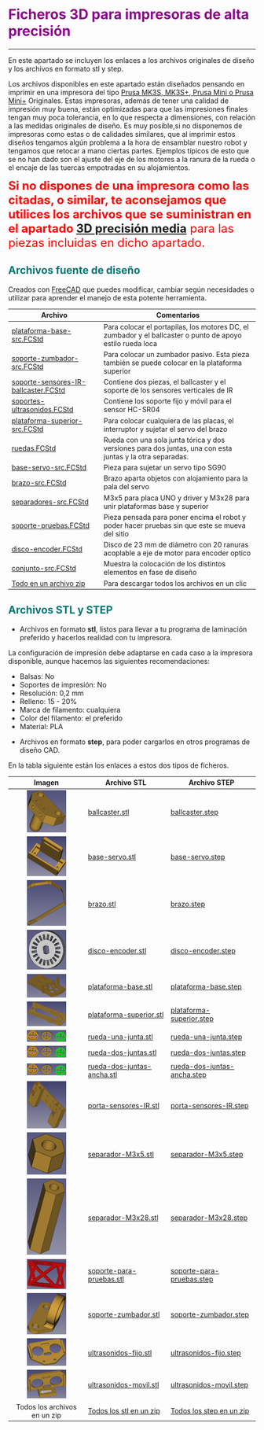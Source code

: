 # <FONT COLOR=#8B008B>Ficheros 3D para impresoras de alta precisión</font>
***
En este apartado se incluyen los enlaces a los archivos originales de diseño y los archivos en formato stl y step.

Los archivos disponibles en este apartado están diseñados pensando en imprimir en una impresora del tipo [Prusa MK3S, MK3S+, Prusa Mini o Prusa Mini+](https://www.prusa3d.es/) Originales. Estas impresoras, además de tener una calidad de impresión muy buena, están optimizadas para que las impresiones finales tengan muy poca tolerancia, en lo que respecta a dimensiones, con relación a las medidas originales de diseño. Es muy posible,si no disponemos de impresoras como estas o de calidades similares, que al imprimir estos diseños tengamos algún problema a la hora de ensamblar nuestro robot y tengamos que retocar a mano ciertas partes. Ejemplos típicos de esto que se no han dado son el ajuste del eje de los motores a la ranura de la rueda o el encaje de las tuercas empotradas en su alojamientos.

<FONT COLOR=#FF0000><FONT SIZE="5">**Si no dispones de una impresora como las citadas, o similar, te aconsejamos que utilices los archivos que se suministran en el apartado [3D precisión media](./ficheros-media.md)** para las piezas incluidas en dicho apartado.</font></font>

## <FONT COLOR=#007575>**Archivos fuente de diseño**</font>
Creados con [FreeCAD](https://www.freecadweb.org/) que puedes modificar, cambiar según necesidades o utilizar para aprender el manejo de esta potente herramienta.

<center>

| Archivo | Comentarios |
|---|---|
| [plataforma-base-src.FCStd](../img/3D/src/plataforma-base-src.FCStd) | Para colocar el portapilas, los motores DC, el zumbador y el ballcaster o punto de apoyo estilo rueda loca |
| [soporte-zumbador-src.FCStd](../img/3D/src/soporte-zumbador-src.FCStd) | Para colocar un zumbador pasivo. Esta pieza también se puede colocar en la plataforma superior |
| [soporte-sensores-IR-ballcaster.FCStd](../img/3D/src/soporte-sensores-IR-ballcaster.FCStd) | Contiene dos piezas, el ballcaster y el soporte de los sensores verticales de IR |
| [soportes-ultrasonidos.FCStd](../img/3D/src/soportes-ultrasonidos.FCStd) | Contiene los soporte fijo y móvil para el sensor HC-SR04 |
| [plataforma-superior-src.FCStd](../img/3D/src/plataforma-superior-src.FCStd) | Para colocar cualquiera de las placas, el interruptor y sujetar el servo del brazo |
| [ruedas.FCStd](../img/3D/src/ruedas.FCStd) | Rueda con una sola junta tórica y dos versiones para dos juntas, una con esta juntas y la otra separadas. |
| [base-servo-src.FCStd](../img/3D/src/base-servo-src.FCStd) | Pieza para sujetar un servo tipo SG90 |
| [brazo-src.FCStd](../img/3D/src/brazo-src.FCStd) | Brazo aparta objetos con alojamiento para la pala del servo |
| [separadores-src.FCStd](../img/3D/src/separadores-src.FCStd) | M3x5 para placa UNO y driver y M3x28 para unir plataformas base y superior |
| [soporte-pruebas.FCStd](../img/3D/src/soporte-pruebas.FCStd) | Pieza pensada para poner encima el robot y poder hacer pruebas sin que este se mueva del sitio |
| [disco-encoder.FCStd](../img/3D/src/disco-encoder.FCStd) | Disco de 23 mm de diámetro con 20 ranuras acoplable a eje de motor para encoder optico |
| [conjunto-src.FCStd](../img/3D/src/conjunto-src.FCStd) | Muestra la colocación de los distintos elementos en fase de diseño |
| [Todo en un archivo zip](../img/3D/src.zip) | Para descargar todos los archivos en un clic |

</center>

## <FONT COLOR=#007575>**Archivos STL y STEP**</font>
* Archivos en formato **stl**, listos para llevar a tu programa de laminación preferido y hacerlos realidad con tu impresora.

La configuración de impresión debe adaptarse en cada caso a la impresora disponible, aunque hacemos las siguientes recomendaciones:

- Balsas: No
- Soportes de impresión: No
- Resolución: 0,2 mm
- Relleno: 15 - 20%
- Marca de filamento: cualquiera
- Color del filamento: el preferido
- Material: PLA

* Archivos en formato **step**, para poder cargarlos en otros programas de diseño CAD.

En la tabla siguiente están los enlaces a estos dos tipos de ficheros.

<center>

| Imagen | Archivo STL | Archivo STEP |
|:-:|---|---|
| ![Ballcaster](../img/3D/imagenes/capturas/miniaturas/06a-ballcaster.png) | [ballcaster.stl](../img/3D/stl/ballcaster.stl) | [ballcaster.step](../img/3D/step/ballcaster.step) |
| ![Base para servo](../img/3D/imagenes/capturas/miniaturas/08a-soporte-servo.png) | [base-servo.stl](../img/3D/stl/base-servo.stl) | [base-servo.step](../img/3D/step/base-servo.step) |
| ![Brazo](../img/3D/imagenes/capturas/miniaturas/11b-brazo.png) | [brazo.stl](../img/3D/stl/brazo.stl) | [brazo.step](../img/3D/step/brazo.step) |
| ![Disco encoder óptico](../img/3D/imagenes/capturas/miniaturas/disco-encoder.png) | [disco-encoder.stl](../img/3D/stl/disco-encoder.stl) | [disco-encoder.step](../img/3D/step/disco-encoder.step) |
| ![Base](../img/3D/imagenes/capturas/miniaturas/01-base.png) | [plataforma-base.stl](../img/3D/stl/plataforma-base.stl) | [plataforma-base.step](../img/3D/step/plataforma-base.step) |
| ![Plataforma superior](../img/3D/imagenes/capturas/miniaturas/10-plataforma-superior.png) | [plataforma-superior.stl](../img/3D/stl/plataforma-superior.stl) | [plataforma-superior.step](../img/3D/step/plataforma-superior.step) |
| ![Rueda una junta](../img/3D/imagenes/capturas/miniaturas/07a-ruedas.png) | [rueda-una-junta.stl](../img/3D/stl/rueda-una-junta.stl) | [rueda-una-junta.step](../img/3D/step/rueda-una-junta.step) |
| ![Rueda dos juntas](../img/3D/imagenes/capturas/miniaturas/07a-ruedas.png) | [rueda-dos-juntas.stl](../img/3D/stl/rueda-dos-juntas.stl)| [rueda-dos-juntas.step](../img/3D/step/rueda-dos-juntas.step) |
| ![Rueda dos juntas ancha](../img/3D/imagenes/capturas/miniaturas/07a-ruedas.png) | [rueda-dos-juntas-ancha.stl](../img/3D/stl/rueda-dos-juntas-ancha.stl)| [rueda-dos-juntas-ancha.step](../img/3D/step/rueda-dos-juntas-ancha.step) |
| ![Porta sensores IR](../img/3D/imagenes/capturas/miniaturas/06b-porta-sensores-IR.png) | [porta-sensores-IR.stl](../img/3D/stl/porta-sensores-IR.stl) | [porta-sensores-IR.step](../img/3D/step/porta-sensores-IR.step) |
| ![Separador M3x5mm](../img/3D/imagenes/capturas/miniaturas/111a-separador-M3x5.png) | [separador-M3x5.stl](../img/3D/stl/separador-M3x5.stl) | [separador-M3x5.step](../img/3D/step/separador-M3x5.step) |
| ![Separador M3x28mm](../img/3D/imagenes/capturas/miniaturas/separador-M3x28.png) | [separador-M3x28.stl](../img/3D/stl/separador-M3x28.stl) | [separador-M3x28.step](../img/3D/step/separador-M3x28.step) |
| ![Banco para pruebas](../img/3D/imagenes/capturas/miniaturas/16b-soporte.png) | [soporte-para-pruebas.stl](../img/3D/stl/soporte-para-pruebas.stl) | [soporte-para-pruebas.step](../img/3D/step/soporte-para-pruebas.step) |
| ![Soporte para zumbador pasivo](../img/3D/imagenes/capturas/miniaturas/04-soporte-zumbador.png) | [soporte-zumbador.stl](../img/3D/stl/soporte-zumbador.stl) | [soporte-zumbador.step](../img/3D/step/soporte-zumbador.step) |
| ![Soporte HC04 fijo](../img/3D/imagenes/capturas/miniaturas/16a-opcion-ultrasonidos-fijo.png) | [ultrasonidos-fijo.stl](../img/3D/stl/ultrasonidos-fijo.stl) | [ultrasonidos-fijo.step](../img/3D/step/ultrasonidos-fijo.step) |
| ![Soporte HC04 movil](../img/3D/imagenes/capturas/miniaturas/08b-soporte-ultras-pala-servo.png) | [ultrasonidos-movil.stl](../img/3D/stl/ultrasonidos-movil.stl) | [ultrasonidos-movil.step](../img/3D/step/ultrasonidos-movil.step) |
| Todos los archivos en un zip | [Todos los stl en un zip](../img/3D/stl.zip) | [Todos los step en un zip](../img/3D/step.zip) |

</center>
